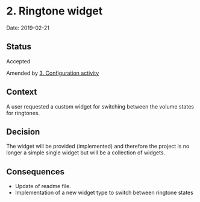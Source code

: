 # 2. Ringtone widget

Date: 2019-02-21

## Status

Accepted

Amended by [3. Configuration activity](0003-configuration-activity.md)

## Context

A user requested a custom widget for switching between the volume states for ringtones.

## Decision

The widget will be provided (implemented) and therefore the project is no longer a simple single widget but will be a collection of widgets.

## Consequences

- Update of readme file.
- Implementation of a new widget type to switch between ringtone states